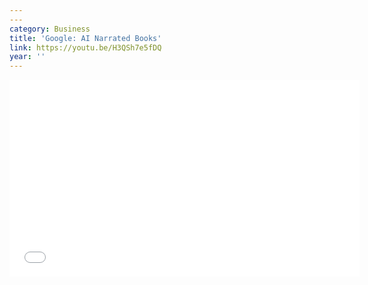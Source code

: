 ```yaml
---
---
category: Business
title: 'Google: AI Narrated Books'
link: https://youtu.be/H3QSh7e5fDQ
year: ''
---
```

<iframe width="560" height="315" src="{{ page.link }}" frameborder="0" allowfullscreen></iframe>
